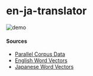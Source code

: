 # en-ja-translator
![demo](https://raw.githubusercontent.com/cheripai/en-ja-translator/master/demo/demo.gif)

#### Sources
- [Parallel Corpus Data](http://opus.nlpl.eu/)
- [English Word Vectors](https://nlp.stanford.edu/projects/glove/)
- [Japanese Word Vectors](https://github.com/Kyubyong/wordvectors)
